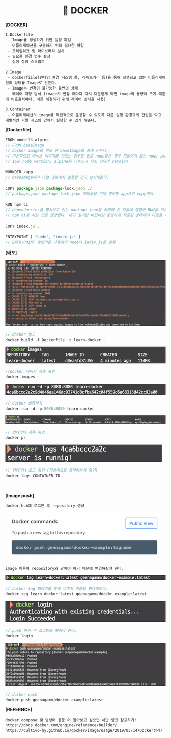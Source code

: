 <div align="center"><h1>🐳 DOCKER</h1></div>

**[DOCKER]**
```
1.Dockerfile 
 - Image를 생성하기 위한 설정 파일
 - 어플리케이션을 구동하기 위해 필요한 파일
 - 프레임워크 및 라이브러리 설치
 - 필요한 환경 변수 설정
 - 실행 설정 스크립트

2.Image
 - dockerfiile(런타임 환경 시스템 툴, 라이브러리 등)을 통해 실행되고 있는 어플리케이션의 상태를 Image로 만든다.
 - Image는 변경이 불가능한 불변의 상태
 - 레이어 저장 방식 (image가 변할 때마다 다시 다운받게 되면 image의 용량이 크기 때문에 비효율적이다. 이를 해결하기 위해 레이어 방식을 사용)

3.Container
 - 어플리케이션의 image를 독립적으로 운용할 수 있도록 다른 실행 환경과의 간섭을 막고 개별적인 파일 시스템 안에서 실행할 수 있게 해준다.
```

**[Dockerfile]**
```javascript
FROM node:16-alpine
// FROM baseImage
// docker image를 만들 땐 baseImage를 통해 만든다.
// 기본적으로 리눅스 이미지를 만드는 경우도 있고 node같은 경우 만들어져 있는 node image를 제공한다.
// 16은 node version, alpine은 리눅스의 최소 단위의 version

WORKDIR /app
// baseImage에서 어떤 경로에서 실행할 건지 명시해준다.

COPY package.json package-lock.json ./
// package.json package-lock.json 파일들을 현재 경로인 app으로 copy한다.

RUN npm ci
// dependencies를 명시하고 있는 package json을 카피해 온 다음에 명령어 RUN을 이용해 npm install을 실행하여 모든 라이브러리를 설치한다.
// npm ci로 하는 것을 권장한다. 내가 설치한 버전이랑 동일하게 적용된 상태에서 다운을 하기 때문 (버전이 달라지는 문제점을 해결할 수 있다.)

COPY index.js .

ENTRYPOINT [ "node", "index.js" ]
// ENTRYPOINT 명령어를 사용해서 node와 index.js를 실행
```

**[배포]**
<br />

<img src="image/1.png">

<br />

```javascript
// docker 빌드
docker build -f Dockerfile -t learn-docker .
```

<img src="image/2.png">

```javascript
//docker 이미지 목록 확인
docker images
```

<img src="image/3.png">

```javascript
// docker 실행하기
docker run -d -p 8080:8080 learn-docker
```

<img src="image/4.png">

```javascript
// 컨테이너 목록 확인
docker ps
```

<img src="image/5.png">

```javascript
// 컨테이너 로그 확인 (정상적으로 동작하는지 확인)
docker logs CONTAINER ID
```

<br />

**[Image push]**

```
docker hub에 로그인 후 repository 생성
```
<img src="image/6.png">

```
image 이름이 repository와 같아야 하기 때문에 변경해줘야 한다.
```

<img src="image/8.png">

```javascript
// docker tag 명령어를 통해 이미지 이름을 변경해준다.
docker tag learn-docker:latest geenagamm/docekr-example:latest
```

<img src="image/9.png">

```javascript
// push 하기 전 로그인을 해줘야 한다.
docker login
```

<img src="image/10.png">

```javascript
// docker push
docker push geenagamm/docker-example:latest
```

**[REFERNCE]**
```
docker compose 및 명령어 등등 더 알아보고 싶으면 하단 링크 참고하기!
https://docs.docker.com/engine/reference/builder/
https://cultivo-hy.github.io/docker/image/usage/2019/03/14/Docker정리/
```